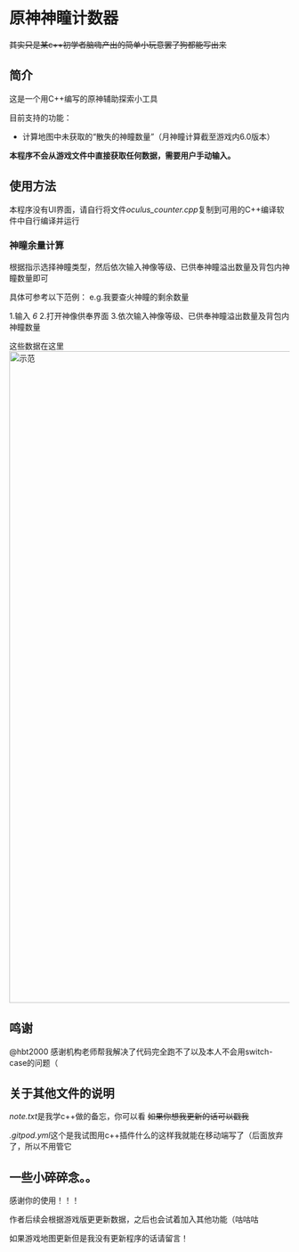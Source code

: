 # 原神神瞳计数器
~~其实只是某c++初学者脑嗨产出的简单小玩意罢了狗都能写出来~~

## 简介
这是一个用C++编写的原神辅助探索小工具

目前支持的功能：
- 计算地图中未获取的“散失的神瞳数量”（月神瞳计算截至游戏内6.0版本）

__本程序不会从游戏文件中直接获取任何数据，需要用户手动输入。__

## 使用方法
本程序没有UI界面，请自行将文件*oculus_counter.cpp*复制到可用的C++编译软件中自行编译并运行

### 神瞳余量计算
根据指示选择神瞳类型，然后依次输入神像等级、已供奉神瞳溢出数量及背包内神瞳数量即可

具体可参考以下范例：
e.g.我要查火神瞳的剩余数量

1.输入 *6*
2.打开神像供奉界面
3.依次输入神像等级、已供奉神瞳溢出数量及背包内神瞳数量

这些数据在这里
<img width="2532" height="1170" alt="示范" src="https://github.com/user-attachments/assets/5d4dd319-3203-442d-a5e4-85c3a440bb8a" />

## 鸣谢
@hbt2000 感谢机构老师帮我解决了代码完全跑不了以及本人不会用switch-case的问题（

## 关于其他文件的说明
*note.txt*是我学c++做的备忘，你可以看
~~如果你想我更新的话可以戳我~~

*.gitpod.yml*这个是我试图用c++插件什么的这样我就能在移动端写了（后面放弃了，所以不用管它

## 一些小碎碎念。。
感谢你的使用！！！

作者后续会根据游戏版更更新数据，之后也会试着加入其他功能（咕咕咕

如果游戏地图更新但是我没有更新程序的话请留言！
